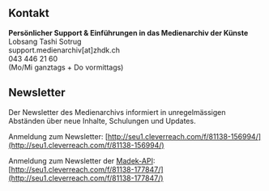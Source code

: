 ## Kontakt

**Persönlicher Support & Einführungen in das Medienarchiv der Künste**  
Lobsang Tashi Sotrug  
support.medienarchiv\[at\]zhdk.ch  
043 446 21 60  
\(Mo/Mi ganztags + Do vormittags\)

## Newsletter

Der Newsletter des Medienarchivs informiert in unregelmässigen Abständen über neue Inhalte, Schulungen und Updates.

Anmeldung zum Newsletter: [http://seu1.cleverreach.com/f/81138-156994/](http://seu1.cleverreach.com/f/81138-156994/)

Anmeldung zum Newsletter der [Madek-API](https://wiki.zhdk.ch/madek-hilfe/doku.php?id=api): [http://seu1.cleverreach.com/f/81138-177847/](http://seu1.cleverreach.com/f/81138-177847/)


